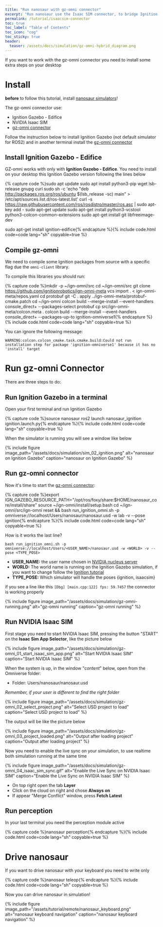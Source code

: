 ```yaml
---
title: "Run nanosaur with gz-omni connector"
excerpt: "Run nanosaur use the Isaac SIM connector, to bridge Ignition Gazebo on Isaac SIM"
permalink: /tutorial/isaacsim-connector
toc: true
toc_label: "Table of Contents"
toc_icon: "cog"
toc_sticky: true
header:
  teaser: /assets/docs/simulation/gz-omni-hybrid_diagram.png
---
```


If you want to work with the gz-omni connector you need to install some extra steps on your desktop 

# Install

**before** to follow this tutorial, install [nanosaur simulators](/install/simulation)!

The gz-omni connector use:
* Ignition Gazebo - Edifice
* NVIDIA Isaac SIM
* [gz-omni connector](https://github.com/gazebosim/gz-omni)

Follow the instruction below to install Ignition Gazebo (not default simulator for ROS2) and in another terminal install the [gz-omni connector](https://github.com/gazebosim/gz-omni)

## Install Ignition Gazebo - Edifice

GZ-omni works with only with **Ignition Gazebo - Edifice**. You need to install on your desktop this Ignition Gazebo version following the lines below

{% capture code %}sudo apt update
sudo apt install python3-pip wget lsb-release gnupg curl
sudo sh -c 'echo "deb http://packages.ros.org/ros/ubuntu $(lsb_release -sc) main" > /etc/apt/sources.list.d/ros-latest.list'
curl -s https://raw.githubusercontent.com/ros/rosdistro/master/ros.asc | sudo apt-key add -
sudo apt-get update
sudo apt-get install python3-vcstool python3-colcon-common-extensions
sudo apt-get install git libfreeimage-dev

sudo apt-get install ignition-edifice{% endcapture %}{% include code.html code=code lang="sh" copyable=true %}

## Compile gz-omni

We need to compile some Ignition packages from source with a specific flag due the `omni-client` library.

To compile this libraries you should run:

{% capture code %}mkdir -p ~/ign-omni/src
cd ~/ign-omni/src
git clone https://github.com/ignitionrobotics/ign-omni-meta
vcs import . < ign-omni-meta/repos.yaml
cd protobuf
git -C . apply ../ign-omni-meta/protobuf-cmake.patch
cd ~/ign-omni
colcon build --merge-install --event-handlers console_direct+ --packages-select protobuf
cp src/ign-omni-meta/colcon.meta .
colcon build --merge-install --event-handlers console_direct+ --packages-up-to ignition-omniverse1{% endcapture %}{% include code.html code=code lang="sh" copyable=true %}

You can ignore the following message:

```
WARNING:colcon.colcon_cmake.task.cmake.build:Could not run installation step for package 'ignition-omniverse1' because it has no 'install' target
```

# Run gz-omni Connector

There are three steps to do:

## Run Ignition Gazebo in a terminal

Open your first terminal and run Ignition Gazebo

{% capture code %}source nanosaur
ros2 launch nanosaur_ignition ignition.launch.py{% endcapture %}{% include code.html code=code lang="sh" copyable=true %}

When the simulator is running you will see a window like below

{% include figure image_path="/assets/docs/simulation/sim_02_ignition.png" alt="nanosaur on Ignition Gazebo" caption="nanosaur on Ignition Gazebo" %}

## Run gz-omni connector

Now it's time to start the [gz-omni connector](https://github.com/gazebosim/gz-omni):

{% capture code %}export IGN_GAZEBO_RESOURCE_PATH="/opt/ros/foxy/share:$HOME/nanosaur_core/install/share"
source ~/ign-omni/install/setup.bash
cd ~/ign-omni/src/ign-omni
reset && bash run_ignition_omni.sh -p omniverse://localhost/Users/nanosaur/nanosaur.usd -w lab -v --pose ignition{% endcapture %}{% include code.html code=code lang="sh" copyable=true %}

How is it works the last line?

```
bash run_ignition_omni.sh -p omniverse://localhost/Users/<USER_NAME>/nanosaur.usd -w <WORLD> -v --pose <TYPE_POSE>
```

* **USER_NAME:** the user name chosen in [NVIDIA nucleus server](install/simulation#setup-nvidia-omniverse-nucleus)
* **WORLD:** The world name is running on the Ignition Gazebo simulation, if you want to change follow the [Ignition tutorial](/tutorial/gazebo-simulation)
* **TYPE_POSE:** Which simulator will handle the poses {ignition, isaacsim}

if you see a line like this `[Dbg] [main.cpp:122] fps: 59.7457` the connector is working properly

{% include figure image_path="/assets/docs/simulation/gz-omni-running.png" alt="gz-omni running" caption="gz-omni running" %}

## Run NVIDIA Isaac SIM

First stage you need to start NVIDIA Isaac SIM, pressing the button "START" on the **Isaac Sim App Selector**, like the picture below

{% include figure image_path="/assets/docs/simulation/gz-omni_01_start_isaac_sim_app.png" alt="Start NVIDIA Isaac SIM" caption="Start NVIDIA Isaac SIM" %}

When the system is up, in the window "*content*" below, open from the Omniverse folder:

* Folder: Users/nanosaur/nanosaur.usd

*Remember, if your user is different to find the right folder*

{% include figure image_path="/assets/docs/simulation/gz-omni_02_select_project.png" alt="Select USD project to load" caption="Select USD project to load" %}

The output will be like the picture below

{% include figure image_path="/assets/docs/simulation/gz-omni_03_project_loaded.png" alt="Output after loading project" caption="Output after loading project" %}

Now you need to enable the live sync on your simulation, to use realtime both simulation running at the same time

{% include figure image_path="/assets/docs/simulation/gz-omni_04_isaac_sim_sync.gif" alt="Enable the Live Sync on NVIDIA Isaac SIM" caption="Enable the Live Sync on NVIDIA Isaac SIM" %}

* On top right open the tab **Layer**
* Click on the cloud on right and chose **Always on**
* If appear "Merge Conflict" window, press **Fetch Latest**

## Run perception

In your last terminal you need the perception module active

{% capture code %}nanosaur perception{% endcapture %}{% include code.html code=code lang="sh" copyable=true %}

# Drive nanosaur

If you want to drive nanosaur with your keyboard you need to write only

{% capture code %}nanosaur teleop{% endcapture %}{% include code.html code=code lang="sh" copyable=true %}

Now you can drive nanosaur in simulation!

{% include figure image_path="/assets/tutorial/remote/nanosaur_keyboard.png" alt="nanosaur keyboard navigation" caption="nanosaur keyboard navigation" %}